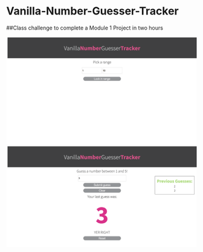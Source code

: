 # Vanilla-Number-Guesser-Tracker

##Class challenge to complete a Module 1 Project in two hours

![Home Screen](Number-Guesser-3.0-home.png)
![Guess Screen](Number-Guesser-3.0-guess-screen.png)
